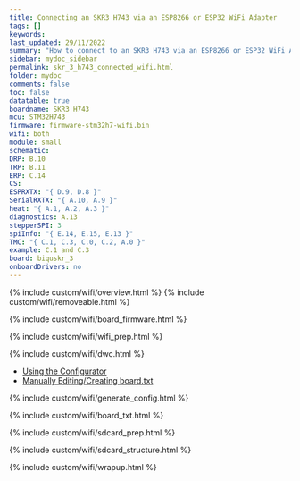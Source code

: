 ```yaml
---
title: Connecting an SKR3 H743 via an ESP8266 or ESP32 WiFi Adapter
tags: []
keywords: 
last_updated: 29/11/2022
summary: "How to connect to an SKR3 H743 via an ESP8266 or ESP32 WiFi Adapter"
sidebar: mydoc_sidebar
permalink: skr_3_h743_connected_wifi.html
folder: mydoc
comments: false
toc: false
datatable: true
boardname: SKR3 H743
mcu: STM32H743
firmware: firmware-stm32h7-wifi.bin
wifi: both
module: small
schematic: 
DRP: B.10
TRP: B.11
ERP: C.14
CS: 
ESPRXTX: "{ D.9, D.8 }"
SerialRXTX: "{ A.10, A.9 }"
heat: "{ A.1, A.2, A.3 }"
diagnostics: A.13
stepperSPI: 3
spiInfo: "{ E.14, E.15, E.13 }"
TMC: "{ C.1, C.3, C.0, C.2, A.0 }"
example: C.1 and C.3
board: biquskr_3
onboardDrivers: no
---
```


{% include custom/wifi/overview.html %}
{% include custom/wifi/removeable.html %}

{% include custom/wifi/board_firmware.html %}

{% include custom/wifi/wifi_prep.html %}

{% include custom/wifi/dwc.html %}

<ul id="profileTabs" class="nav nav-tabs">
    <li class="active"><a class="noCrossRef" href="#generate" data-toggle="tab">Using the Configurator</a></li>
    <li><a class="noCrossRef" href="#manual" data-toggle="tab">Manually Editing/Creating board.txt</a></li>
</ul>
  <div class="tab-content">
<div role="tabpanel" class="tab-pane active" id="generate" markdown="1">

{% include custom/wifi/generate_config.html %}

</div>

<div role="tabpanel" class="tab-pane" id="manual" markdown="1">

{% include custom/wifi/board_txt.html %}

</div>

</div>

{% include custom/wifi/sdcard_prep.html %}

{% include custom/wifi/sdcard_structure.html %}

{% include custom/wifi/wrapup.html %}